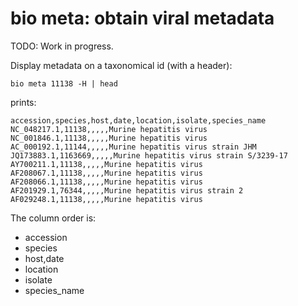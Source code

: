 # bio meta: obtain viral metadata

TODO: Work in progress.

Display metadata on a taxonomical id (with a header):

    bio meta 11138 -H | head

prints:

    accession,species,host,date,location,isolate,species_name
    NC_048217.1,11138,,,,,Murine hepatitis virus
    NC_001846.1,11138,,,,,Murine hepatitis virus
    AC_000192.1,11144,,,,,Murine hepatitis virus strain JHM
    JQ173883.1,1163669,,,,,Murine hepatitis virus strain S/3239-17
    AY700211.1,11138,,,,,Murine hepatitis virus
    AF208067.1,11138,,,,,Murine hepatitis virus
    AF208066.1,11138,,,,,Murine hepatitis virus
    AF201929.1,76344,,,,,Murine hepatitis virus strain 2
    AF029248.1,11138,,,,,Murine hepatitis virus


The column order is:

* accession
* species
* host,date
* location
* isolate
* species_name

